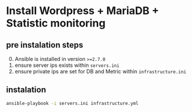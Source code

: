 Install Wordpress + MariaDB + Statistic monitoring
==================================================

pre instalation steps
---------------------

0. Ansible is installed in version ``>=2.7.0``
1. ensure server ips exists within ``servers.ini``
2. ensure private ips are set for DB and Metric  within ``infrastructure.ini``

instalation
-----------

```bash
ansible-playbook -i servers.ini infrastructure.yml
```
